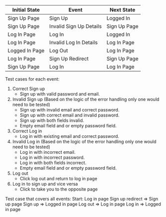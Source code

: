 | Initial State | Event | Next State | 
|-|-|-|
| Sign Up Page | Sign Up | Logged In |
| Sign Up Page | Invalid Sign Up Details | Sign Up Page |
| Log In Page | Log In | Logged In |
| Log In Page | Invalid Log In Details | Log In Page |
| Logged In Page | Log Out | Log In Page |
| Log In Page | Sign Up Redirect | Sign Up Page |
| Sign Up Page | Log In | Log In Page |

Test cases for each event:

1. Correct Sign up
    - Sign up with valid password and email.
2. Invalid Sign up (Based on the logic of the error handling only one would need to be tested)
    - Sign up with invalid email and correct password.
    - Sign up with correct email and invalid password.
    - Sign up with both fields invalid.
    - Empty email field and or empty password field.
3. Correct Log in
    - Log in with existing email and correct password.
4. Invalid Log in (Based on the logic of the error handling only one would need to be tested)
    - Log in with incorrect email.
    - Log in with incorrect password.
    - Log in with both fields incorrect.
    - Empty email field and or empty password field.
5. Log out
    - Click log out and return to log in page
6. Log in to sign up and vice versa
    - Click to take you to the opposite page

Test case that covers all events:
Start: Log in page
Sign up redirect => Sign up page
Sign up => Logged in page
Log out => Log in page
Log in => Logged in page